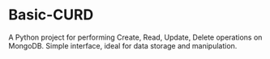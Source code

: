 # Basic-CURD
A Python project for performing Create, Read, Update, Delete operations on MongoDB. Simple interface, ideal for data storage and manipulation.
